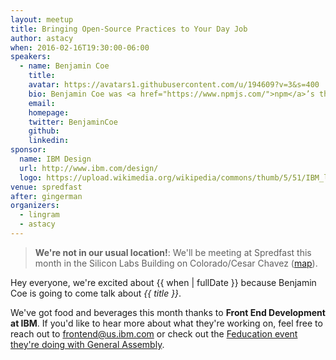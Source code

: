 ```yaml
---
layout: meetup
title: Bringing Open-Source Practices to Your Day Job
author: astacy
when: 2016-02-16T19:30:00-06:00
speakers:
  - name: Benjamin Coe
    title:
    avatar: https://avatars1.githubusercontent.com/u/194609?v=3&s=400
    bio: Benjamin Coe was <a href="https://www.npmjs.com/">npm</a>’s third employee and currently leads <a href="https://www.npmjs.com/onsite">npm On-Site</a>, npm’s registry product for enterprises. Ben is a core contributor to <a href="https://www.npmjs.com/package/yargs">yargs</a>, <a href="https://github.com/NodeRedis/node_redis">node-redis</a>, and <a href="https://www.npmjs.com/package/nyc">nyc</a>; is passionate about open-source-software; and loves working to bring these best practices to the enterprise.
    email:
    homepage:
    twitter: BenjaminCoe
    github:
    linkedin:
sponsor:
  name: IBM Design
  url: http://www.ibm.com/design/
  logo: https://upload.wikimedia.org/wikipedia/commons/thumb/5/51/IBM_logo.svg/2000px-IBM_logo.svg.png
venue: spredfast
after: gingerman
organizers:
  - lingram
  - astacy
---
```


> **We're not in our usual location!**: We'll be meeting at Spredfast this month in the Silicon Labs Building on Colorado/Cesar Chavez (<a href="">[map](https://www.google.com/maps/place/200+W+Cesar+Chavez+St,+Austin,+TX+78701/@30.2642656,-97.7470567,18z/data=!3m1!4b1!4m2!3m1!1s0x8644b50602c5b57d:0x4c4d44de892b1d04)).

Hey everyone, we're excited about {{ when | fullDate }} because Benjamin Coe is going to come talk about _{{ title }}_.

We've got food and beverages this month thanks to **Front End Development at IBM**. If you'd like to hear more about what they're working on, feel free to reach out to frontend@us.ibm.com or check out the [Feducation event they're doing with General Assembly](https://generalassemb.ly/education/ga-fedibm-design-present-the-importance-of-a-pattern-library/austin/21730).
